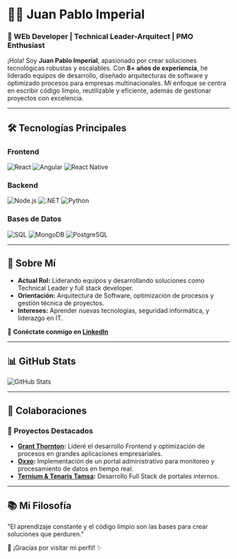 # 👨‍💻 Juan Pablo Imperial 

### 🚀 WEb Developer | Technical Leader-Arquitect | PMO Enthusiast

¡Hola! Soy **Juan Pablo Imperial**, apasionado por crear soluciones tecnológicas robustas y escalables. Con **8+ años de experiencia**, he liderado equipos de desarrollo, diseñado arquitecturas de software y optimizado procesos para empresas multinacionales. Mi enfoque se centra en escribir código limpio, reutilizable y eficiente, además de gestionar proyectos con excelencia.

---

## 🛠️ Tecnologías Principales

### Frontend
![React](https://img.shields.io/badge/-React-61DAFB?logo=react&logoColor=white&style=flat-square)
![Angular](https://img.shields.io/badge/-Angular-DD0031?logo=angular&logoColor=white&style=flat-square)
![React Native](https://img.shields.io/badge/-React%20Native-61DAFB?logo=react&logoColor=white&style=flat-square)

### Backend
![Node.js](https://img.shields.io/badge/-Node.js-339933?logo=node.js&logoColor=white&style=flat-square)
![.NET](https://img.shields.io/badge/-.NET-512BD4?logo=.net&logoColor=white&style=flat-square)
![Python](https://img.shields.io/badge/-Python-3776AB?logo=python&logoColor=white&style=flat-square)

### Bases de Datos
![SQL](https://img.shields.io/badge/-SQL-4479A1?logo=postgresql&logoColor=white&style=flat-square)
![MongoDB](https://img.shields.io/badge/-MongoDB-47A248?logo=mongodb&logoColor=white&style=flat-square)
![PostgreSQL](https://img.shields.io/badge/-PostgreSQL-336791?logo=postgresql&logoColor=white&style=flat-square)

---

## 🌟 Sobre Mí
- **Actual Rol:** Liderando equipos y desarrollando soluciones como Technical Leader y full stack developer.
- **Orientación:** Arquitectura de Software, optimización de procesos y gestión técnica de proyectos.
- **Intereses:** Aprender nuevas tecnologías, seguridad informática, y liderazgo en IT.

🔗 **Conéctate conmigo en [LinkedIn](https://www.linkedin.com/in/juanpabloimperialecv/)**

---

## 📊 GitHub Stats
![GitHub Stats](https://github-readme-stats.vercel.app/api?username=Juanpabloimperiale&show_icons=true&theme=radical&count_private=true)

---

## 🤝 Colaboraciones
### 🚧 Proyectos Destacados
- **[Grant Thornton](#):** Lideré el desarrollo Frontend y optimización de procesos en grandes aplicaciones empresariales.
- **[Oxxo](#):** Implementación de un portal administrativo para monitoreo y procesamiento de datos en tiempo real.
- **[Ternium & Tenaris Tamsa](#):** Desarrollo Full Stack de portales internos.

---

## 📚 Mi Filosofía
"El aprendizaje constante y el código limpio son las bases para crear soluciones que perduren."

🌟 ¡Gracias por visitar mi perfil! ✨
